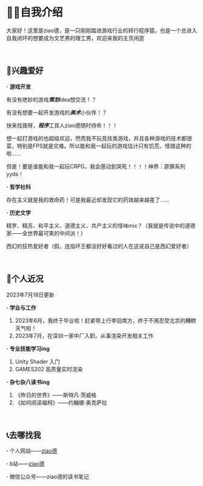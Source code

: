 # 🦹‍♂️自我介绍

大家好！这里是ziao德，是一只刚刚踏进游戏行业的转行程序猿，也是一个总进入自我闭环的想要成为文艺男的理工男，欢迎来我的主页闲逛

<br/>

## 🥰兴趣爱好

**·** **游戏开发**

有没有绝妙的游戏***策划***idea想交流！？

有没有想要一起开发游戏的***美术***小伙伴！？

快来找我呀，***程序***工具人ziao德随时待命！！！

想一起打游戏的也超级欢迎，然而我不玩竞技类游戏，并且各种游戏的技术都很菜，特别是FPS就是灾难。所以能和我一起玩的游戏估计只有饥荒、怪猎这种的啦……

但是！要是谁能和我一起玩CRPG，我会感动到哭死！！！！神界：原罪系列yyds！

**·** **哲学社科**

存在主义就是我的救命药！可是我最近却发现它的药效越来越差了……

**·** **历史文学**

精罗、精苏、和平主义、道德主义、共产主义的怪味mix？（我就是传说中的道德家——全世界最可笑的中间派！）

西幻的狂热爱好者（假，连指环王都没好好看过的人在这说自己是西幻爱好者）

<br/>

## 🤔个人近况

2023年7月18日更新

**·** **学业与工作**

1. 2023年6月，我终于毕业啦！赶紧带上行李回南方，终于不用忍受北京的糟糕天气啦！
2. 2023年7月，在深圳一家中厂入职。从事渲染开发相关工作

**·** **专业技能学习ing**

1. Unity Shader 入门
2. GAMES202 高质量实时渲染

**·** **杂七杂八读书ing**

1. 《昨日的世界》——斯特凡·茨威格
2. 《如何阅读福柯》——约翰娜·奥克萨拉

<br/>

## 📞去哪找我

**·** 个人网站——[ziao德](https://cxd-Gilneas.github.io)

**·** b站——[ziao德](https://space.bilibili.com/184359860)

**·** 微信公众号——ziao德的读书笔记

